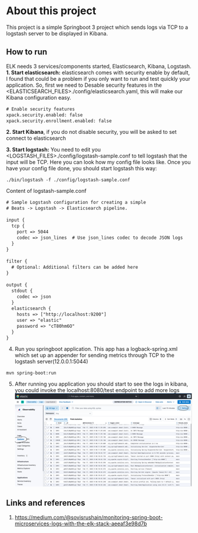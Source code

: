# About this project
This project is a simple Springboot 3 project which sends logs via TCP to a logstash server to be displayed in Kibana.


## How to run
ELK needs 3 services/components started, Elasticsearch, Kibana, Logstash.
**1. Start elasticsearch:**
elasticsearch comes with security enable by default, I found that could be a problem if you only want to run and test quickly your application. So, first we need to Desable security features in the <ELASTICSEARCH_FILES>./config/elasticsearch.yaml, this will make our Kibana configuration easy.
```
# Enable security features
xpack.security.enabled: false
xpack.security.enrollment.enabled: false
```
**2. Start Kibana**, if you do not disable security, you will be asked to set connect to elasticsearch

**3. Start logstash:**
You need to edit you <LOGSTASH_FILES>./config/logstash-sample.conf to tell logstash that the input will be TCP. Here you can look how my config file looks like.
Once you have your config file done, you should start logstash this way:
```
./bin/logstash -f ./config/logstash-sample.conf
```

Content of logstash-sample.conf
```
# Sample Logstash configuration for creating a simple
# Beats -> Logstash -> Elasticsearch pipeline.

input {
  tcp {
    port => 5044
    codec => json_lines  # Use json_lines codec to decode JSON logs
  }
}

filter {
  # Optional: Additional filters can be added here
}

output {
  stdout {
    codec => json
  }
  elasticsearch {
    hosts => ["http://localhost:9200"]
    user => "elastic"
    password => "cT80hm6O"
  }
}
```
4. Run you springboot application. This app has a logback-spring.xml which set up an appender for sending metrics through TCP to the logstash server(12.0.0.1:5044)
```
mvn spring-boot:run
```
5. After running you application you should start to see the logs in kibana, you could invoke the localhost:8080/test endpoint to add more logs
![img.png](img.png)

## Links and references
1. https://medium.com/@sovisrushain/monitoring-spring-boot-microservices-logs-with-the-elk-stack-aeeaf3e98d7b
